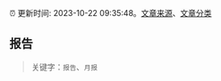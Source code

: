 :alarm_clock: 更新时间: 2023-10-22 09:35:48。[文章来源](/README.md)、[文章分类](/TAGS.md)

## 报告


> 关键字：`报告`、`月报`




